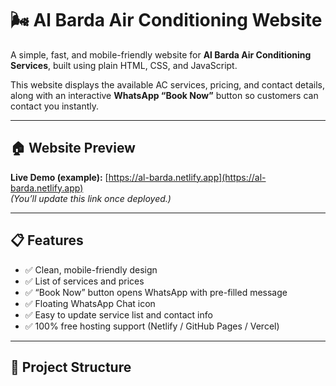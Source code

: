 # 🌬️ Al Barda Air Conditioning Website

A simple, fast, and mobile-friendly website for **Al Barda Air Conditioning Services**, built using plain HTML, CSS, and JavaScript.

This website displays the available AC services, pricing, and contact details, along with an interactive **WhatsApp “Book Now”** button so customers can contact you instantly.

---

## 🏠 Website Preview

**Live Demo (example):** [https://al-barda.netlify.app](https://al-barda.netlify.app)  
*(You’ll update this link once deployed.)*

---

## 📋 Features

- ✅ Clean, mobile-friendly design  
- ✅ List of services and prices  
- ✅ “Book Now” button opens WhatsApp with pre-filled message  
- ✅ Floating WhatsApp Chat icon  
- ✅ Easy to update service list and contact info  
- ✅ 100% free hosting support (Netlify / GitHub Pages / Vercel)

---

## 📂 Project Structure

